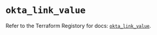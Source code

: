 # `okta_link_value`

Refer to the Terraform Registory for docs: [`okta_link_value`](https://registry.terraform.io/providers/okta/okta/4.1.0/docs/resources/link_value).
